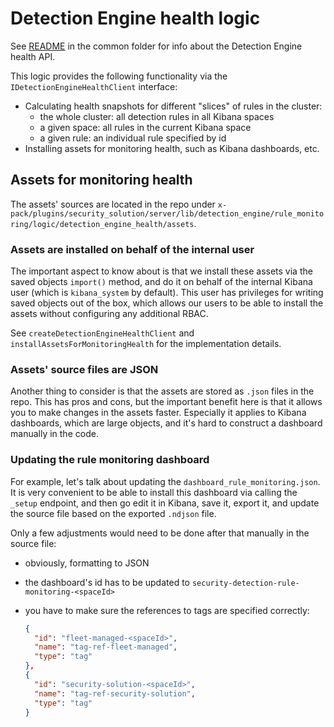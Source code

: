 # Detection Engine health logic

See [README](../../../../../../common/detection_engine/rule_monitoring/api/detection_engine_health/README.md) in the common folder for info about the Detection Engine health API.

This logic provides the following functionality via the `IDetectionEngineHealthClient` interface:

- Calculating health snapshots for different "slices" of rules in the cluster:
  - the whole cluster: all detection rules in all Kibana spaces
  - a given space: all rules in the current Kibana space
  - a given rule: an individual rule specified by id
- Installing assets for monitoring health, such as Kibana dashboards, etc.

## Assets for monitoring health

The assets' sources are located in the repo under `x-pack/plugins/security_solution/server/lib/detection_engine/rule_monitoring/logic/detection_engine_health/assets`.

### Assets are installed on behalf of the internal user

The important aspect to know about is that we install these assets via the saved objects `import()` method, and do it on behalf of the internal Kibana user (which is `kibana_system` by default). This user has privileges for writing saved objects out of the box, which allows our users to be able to install the assets without configuring any additional RBAC.

See `createDetectionEngineHealthClient` and `installAssetsForMonitoringHealth` for the implementation details.

### Assets' source files are JSON

Another thing to consider is that the assets are stored as `.json` files in the repo. This has pros and cons, but the important benefit here is that it allows you to make changes in the assets faster. Especially it applies to Kibana dashboards, which are large objects, and it's hard to construct a dashboard manually in the code.

### Updating the rule monitoring dashboard

For example, let's talk about updating the `dashboard_rule_monitoring.json`. It is very convenient to be able to install this dashboard via calling the `_setup` endpoint, and then go edit it in Kibana, save it, export it, and update the source file based on the exported `.ndjson` file.

Only a few adjustments would need to be done after that manually in the source file:

- obviously, formatting to JSON
- the dashboard's id has to be updated to `security-detection-rule-monitoring-<spaceId>`
- you have to make sure the references to tags are specified correctly:

    ```json
    {
      "id": "fleet-managed-<spaceId>",
      "name": "tag-ref-fleet-managed",
      "type": "tag"
    },
    {
      "id": "security-solution-<spaceId>",
      "name": "tag-ref-security-solution",
      "type": "tag"
    }
    ```
